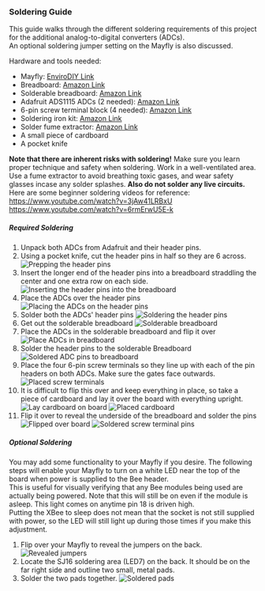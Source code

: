### Soldering Guide

This guide walks through the different soldering requirements of this project for the additional analog-to-digital converters (ADCs).  
An optional soldering jumper setting on the Mayfly is also discussed.

Hardware and tools needed:
- Mayfly: [EnviroDIY Link](https://www.envirodiy.org/product/envirodiy-mayfly-data-logger/)
- Breadboard: [Amazon Link](https://www.amazon.com/DEYUE-breadboard-Set-Prototype-Board/dp/B07LFD4LT6/ref=sr_1_1?crid=1DC4JWMO8ZJJY&dib=eyJ2IjoiMSJ9.jxVij6GBiI3UZ-6NpQmxYSe8hSgXCBThtl8-kiWvP-3WAVR479ujpSnnPrGnp7cUmnWXDiOtQ4phR-50BL2i1UjIniLV-IZZxGL4TpbQyZl7HSLv0v_bglYhH4-nDi4q2dBM2irJQZsNjZVsp45ZvGQZ1NRpkMMow3avvtMa5poaJjae4h3RQHu-G7xMAbMuGD0mY7QKZCUvI0Gcgym9OSW0TxVPqP694VD83nkVXtyUkbFpnQXhNhmMdNVbv5c_Q-vrcdhK-c4uRXD58dI5sZfi3NQnlcHaACsX2HjXnJk.B3AS3S1rpTwwSBDJtb058ysVtnxTsyUSe-oGa_6XJyw&dib_tag=se&keywords=breadboard&qid=1731532125&s=electronics&sprefix=breadboar%2Celectronics%2C183&sr=1-1)
- Solderable breadboard: [Amazon Link](https://www.amazon.com/gp/product/B07ZYNWJ1S/ref=ppx_yo_dt_b_asin_title_o02_s00?ie=UTF8&th=1)
- Adafruit ADS1115 ADCs (2 needed): [Amazon Link](https://www.amazon.com/ADS1115-16-Bit-ADC-Programmable-Amplifier/dp/B00QIW4MGW/ref=sxts_b2b_sx_reorder_acb_customer?content-id=amzn1.sym.44ecadb3-1930-4ae5-8e7f-c0670e7d86ce%3Aamzn1.sym.44ecadb3-1930-4ae5-8e7f-c0670e7d86ce&crid=3GMWVOTWRU9K6&cv_ct_cx=adafruit+ads1115+16-bit+adc&keywords=adafruit+ads1115+16-bit+adc&pd_rd_i=B00QIW4MGW&pd_rd_r=79e2130c-1d1b-4efe-8e58-87c4f12a79ba&pd_rd_w=ZUUuH&pd_rd_wg=t5fWq&pf_rd_p=44ecadb3-1930-4ae5-8e7f-c0670e7d86ce&pf_rd_r=JP73B0DPN1ECZR4AK5XY&qid=1699428398&sbo=RZvfv%2F%2FHxDF%2BO5021pAnSA%3D%3D&sprefix=16+bit+adc+adafruit+ads%2Caps%2C122&sr=1-1-62d64017-76a9-4f2a-8002-d7ec97456eea)
- 6-pin screw terminal block (4 needed): [Amazon Link](https://www.amazon.com/Augiimor-15PCS-2-54mm-Terminal-Connector/dp/B08B3SY1PG/ref=sr_1_1?crid=2JBVRDDLQGR9C&keywords=solderable%2Bscrew%2Bterminals%2B6-pin&qid=1699428828&sprefix=solderable%2Bscrew%2Bterminals%2B6-pin%2Caps%2C136&sr=8-1&th=1)
- Soldering iron kit: [Amazon Link](https://www.amazon.com/Soldering-Interchangeable-Adjustable-Temperature-Enthusiast/dp/B087767KNW/ref=sr_1_1?crid=1253VSWW6H46N&dib=eyJ2IjoiMSJ9.MNB3HuUsZOjz1NSstYQ0xYsrWEda1XgfR9bXfx1rBtjHYwVSwosZi0MNnGQsMTKnHo7etRSOAA7Fe4ZqIHhFkaw8iXVm33USmlWOqAaOmSRhJJ-EI1PWY7Y7IsYyB_ReyrY1qpsnZfaFaLPyOvkLrG8PyCQ8mC7Os7bbMw6KX6Y9oEFKkKJGDrNK8zf69w52_OCrlFg9R4JveMzz1197Xk_cDlhl6bcsgED57q8vhjs.gK3HKVOENLHOZByK3H7otcsbs5yQRwmHR36ghGGssLE&dib_tag=se&keywords=soldering%2Biron%2Bkit&qid=1731532438&sprefix=solder%2Caps%2C186&sr=8-1&th=1)
- Solder fume extractor: [Amazon Link](https://www.amazon.com/YIHUA-Extractor-Absorber-Tiltable-Soldering/dp/B0B4CB6KRW/ref=sr_1_1?dib=eyJ2IjoiMSJ9.nfZb-SxE9A3ZLDvZFrS9P3f2pguFB6soC_NoyBhH44ZWfXSyKNhnsDazsyKV3rkWxfUr1TMra-BXLt5ubo_GJIh-a7kCreDrc8hFH29_HS9y4ZDl5KFzHVFw81lWZpNeU2Dh023MpbDnDdeXYmOPhehh24v2OSccqHt3kT3pwKoESynoxTHFsERFNnj_1BZ0B3CHpBZG3mRCGZLl4Baq45s13vL1qv2GXuOPhlAJHxw.sH5dsSyoXdfDvirtIyiJwdXuWzr0Ma28fcy23hEHOis&dib_tag=se&keywords=charcoal%2Bsoldering%2Bvent&qid=1731533409&sr=8-1&th=1)
- A small piece of cardboard
- A pocket knife

**Note that there are inherent risks with soldering!** Make sure you learn proper technique and safety when soldering. Work in a well-ventilated area.  
Use a fume extractor to avoid breathing toxic gases, and wear safety glasses incase any solder splashes. **Also do not solder any live circuits.** 
Here are some beginner soldering videos for reference:  
https://www.youtube.com/watch?v=3jAw41LRBxU
https://www.youtube.com/watch?v=6rmErwU5E-k  


##### Required Soldering

1. Unpack both ADCs from Adafruit and their header pins.
2. Using a pocket knife, cut the header pins in half so they are 6 across.
![Prepping the header pins](soldering_images/soldering1.jpg)
3. Insert the longer end of the header pins into a breadboard straddling the center and one extra row on each side.
![Inserting the header pins into the breadboard](soldering_images/soldering2.jpg)
4. Place the ADCs over the header pins
![Placing the ADCs on the header pins](soldering_images/soldering3.jpg)
5. Solder both the ADCs' header pins
![Soldering the header pins](soldering_images/soldering4.jpg)
6. Get out the solderable breadboard
![Solderable breadboard](soldering_images/soldering5.jpg)
7. Place the ADCs in the solderable breadboard and flip it over
![Place ADCs in breadboard](soldering_images/soldering6.jpg)
8. Solder the header pins to the solderable Breadboard
![Soldered ADC pins to breadboard](soldering_images/soldering7.jpg)
9. Place the four 6-pin screw terminals so they line up with each of the pin headers on both ADCs. Make sure the gates face outwards.
![Placed screw terminals](soldering_images/soldering8.jpg)
10. It is difficult to flip this over and keep everything in place, so take a piece of cardboard and lay it over the board with everything upright.
![Lay cardboard on board](soldering_images/soldering9.jpg)
![Placed cardboard](soldering_images/soldering10.jpg)
11. Flip it over to reveal the underside of the breadboard and solder the pins
![Flipped over board](soldering_images/soldering11.jpg)
![Soldered screw terminal pins](soldering_images/soldering12.jpg)

##### Optional Soldering

You may add some functionality to your Mayfly if you desire. The following steps will enable your Mayfly to turn on a white LED near the top of the board when power is supplied to the Bee header.  
This is useful for visually verifying that any Bee modules being used are actually being powered. Note that this will still be on even if the module is asleep. This light comes on anytime pin 18 is driven high.  
Putting the XBee to sleep does not mean that the socket is not still supplied with power, so the LED will still light up during those times if you make this adjustment.

1. Flip over your Mayfly to reveal the jumpers on the back.
![Revealed jumpers](soldering_images/soldering13.jpg)
2. Locate the SJ16 soldering area (LED7) on the back. It should be on the far right side and outline two small, metal pads.
3. Solder the two pads together.
![Soldered pads](soldering_images/soldering14.jpg)
